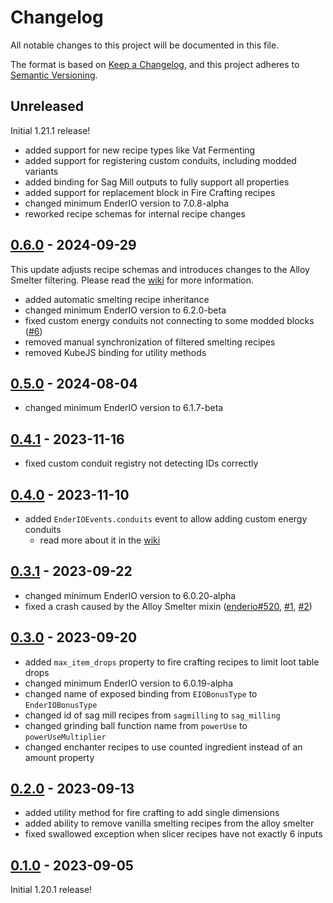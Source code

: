 # Changelog

All notable changes to this project will be documented in this file.

The format is based on [Keep a Changelog],
and this project adheres to [Semantic Versioning].

## Unreleased

Initial 1.21.1 release!

- added support for new recipe types like Vat Fermenting
- added support for registering custom conduits, including modded variants
- added binding for Sag Mill outputs to fully support all properties
- added support for replacement block in Fire Crafting recipes
- changed minimum EnderIO version to 7.0.8-alpha
- reworked recipe schemas for internal recipe changes

## [0.6.0] - 2024-09-29

This update adjusts recipe schemas and introduces changes to the Alloy Smelter filtering.
Please read the [wiki](https://github.com/AlmostReliable/kubejs-enderio/wiki) for more information.

- added automatic smelting recipe inheritance
- changed minimum EnderIO version to 6.2.0-beta
- fixed custom energy conduits not connecting to some modded blocks ([#6](https://github.com/AlmostReliable/kubejs-enderio/issues/6))
- removed manual synchronization of filtered smelting recipes
- removed KubeJS binding for utility methods

## [0.5.0] - 2024-08-04

- changed minimum EnderIO version to 6.1.7-beta

## [0.4.1] - 2023-11-16

- fixed custom conduit registry not detecting IDs correctly

## [0.4.0] - 2023-11-10

- added `EnderIOEvents.conduits` event to allow adding custom energy conduits
  - read more about it in the [wiki](https://github.com/AlmostReliable/kubejs-enderio/wiki/Events#registering-custom-energy-conduits)

## [0.3.1] - 2023-09-22

- changed minimum EnderIO version to 6.0.20-alpha
- fixed a crash caused by the Alloy Smelter mixin ([enderio#520](https://github.com/Team-EnderIO/EnderIO/issues/520), [#1](https://github.com/AlmostReliable/kubejs-enderio/issues/1), [#2](https://github.com/AlmostReliable/kubejs-enderio/pull/2))

## [0.3.0] - 2023-09-20

- added `max_item_drops` property to fire crafting recipes to limit loot table drops
- changed minimum EnderIO version to 6.0.19-alpha
- changed name of exposed binding from `EIOBonusType` to `EnderIOBonusType`
- changed id of sag mill recipes from `sagmilling` to `sag_milling`
- changed grinding ball function name from `powerUse` to `powerUseMultiplier`
- changed enchanter recipes to use counted ingredient instead of an amount property

## [0.2.0] - 2023-09-13

- added utility method for fire crafting to add single dimensions
- added ability to remove vanilla smelting recipes from the alloy smelter
- fixed swallowed exception when slicer recipes have not exactly 6 inputs

## [0.1.0] - 2023-09-05

Initial 1.20.1 release!

<!-- Links -->
[keep a changelog]: https://keepachangelog.com/en/1.0.0/
[semantic versioning]: https://semver.org/spec/v2.0.0.html

<!-- Versions -->
[0.6.0]: https://github.com/AlmostReliable/kubejs-enderio/releases/tag/v1.20.1-forge-0.6.0
[0.5.0]: https://github.com/AlmostReliable/kubejs-enderio/releases/tag/v1.20.1-forge-0.5.0
[0.4.1]: https://github.com/AlmostReliable/kubejs-enderio/releases/tag/v1.20.1-forge-0.4.1-beta
[0.4.0]: https://github.com/AlmostReliable/kubejs-enderio/releases/tag/v1.20.1-forge-0.4.0-beta
[0.3.1]: https://github.com/AlmostReliable/kubejs-enderio/releases/tag/v1.20.1-forge-0.3.1-beta
[0.3.0]: https://github.com/AlmostReliable/kubejs-enderio/releases/tag/v1.20.1-forge-0.3.0-beta
[0.2.0]: https://github.com/AlmostReliable/kubejs-enderio/releases/tag/v1.20.1-0.2.0-forge-beta
[0.1.0]: https://github.com/AlmostReliable/kubejs-enderio/releases/tag/v1.20.1-0.1.0-forge-beta
